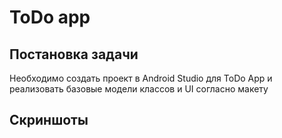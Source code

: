 # ToDo app

## Постановка задачи
Необходимо создать  проект в Android Studio для ToDo App и реализовать базовые модели классов и UI согласно макету

## Скриншоты
